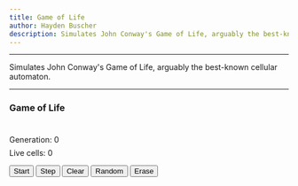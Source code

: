 ```yaml
---
title: Game of Life
author: Hayden Buscher
description: Simulates John Conway's Game of Life, arguably the best-known cellular automaton.
---
```


<div class="border header">
<hr>
<p>Simulates John Conway's Game of Life, arguably the best-known cellular automaton.
</p>
<hr>
</div>

### Game of Life
<div class="margins"><canvas id="myCanvas" width="511" height="511" style="background-color:DarkGray"></canvas></div>
<br>
<p style="line-height:0px">Generation: <span id='genDisp'>0</span></p>
<p style="padding-top:1px">Live cells: <span id='liveDisp'>0</span></p>
<button id='toggleRun' type="button" onclick=toggleRun()>Start</button>
<button type="button" onclick=step()>Step</button>
<button type="button" onclick=clearCells()>Clear</button>
<button type="button" onclick=rand()>Random</button>
<button id='toolButton' type="button" onclick=toggle()>Erase</button><br>

<script type="text/javascript" src='js/life/life.js'></script>